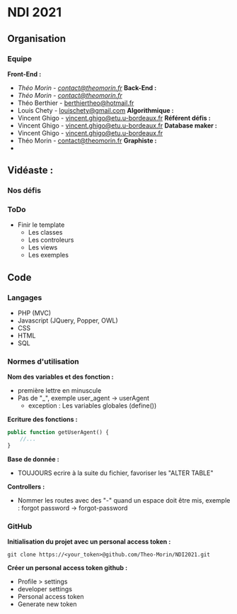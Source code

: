 # NDI 2021

## Organisation

### Equipe
**Front-End :**
- *Théo Morin - contact@theomorin.fr*
**Back-End :**
- *Théo Morin - contact@theomorin.fr*
- Théo Berthier - berthiertheo@hotmail.fr
- Louis Chety - louischety@gmail.com
**Algorithmique :**
- Vincent Ghigo - vincent.ghigo@etu.u-bordeaux.fr
**Référent défis :**
- Vincent Ghigo - vincent.ghigo@etu.u-bordeaux.fr
**Database maker :**
- Vincent Ghigo - vincent.ghigo@etu.u-bordeaux.fr
- Théo Morin - contact@theomorin.fr
**Graphiste :**
- 
**Vidéaste :**
- 

### Nos défis

### ToDo
- Finir le template
    - Les classes
    - Les controleurs
    - Les views
    - Les exemples

## Code

### Langages
- PHP (MVC)
- Javascript (JQuery, Popper, OWL)
- CSS
- HTML
- SQL

### Normes d'utilisation
**Nom des variables et des fonction :**
- première lettre en minuscule
- Pas de "_", exemple user_agent -> userAgent
    - exception : Les variables globales (define())

**Ecriture des fonctions :**
```php
public function getUserAgent() {
    //...
}
```

**Base de donnée :**
- TOUJOURS ecrire à la suite du fichier, favoriser les "ALTER TABLE"

**Controllers :**
- Nommer les routes avec des "-" quand un espace doit être mis, exemple : forgot password -> forgot-password


### GitHub

**Initialisation du projet avec un personal access token :**
```
git clone https://<your_token>@github.com/Theo-Morin/NDI2021.git
```

**Créer un personal access token github :**
- Profile > settings
- developer settings
- Personal access token
- Generate new token